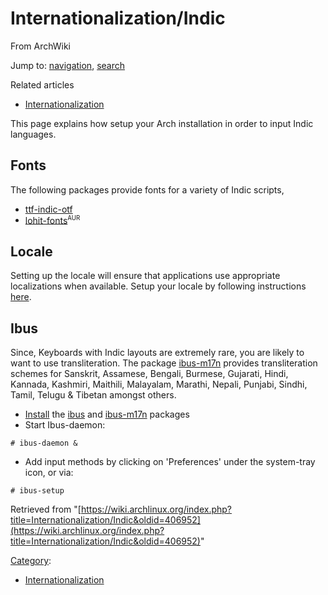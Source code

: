 # Internationalization/Indic

From ArchWiki

Jump to: [navigation](#column-one), [search](#searchInput)

Related articles

*   [Internationalization](/index.php/Internationalization "Internationalization")

This page explains how setup your Arch installation in order to input Indic languages.

## Fonts

The following packages provide fonts for a variety of Indic scripts,

*   [ttf-indic-otf](https://www.archlinux.org/packages/?name=ttf-indic-otf)
*   [lohit-fonts](https://aur.archlinux.org/packages/lohit-fonts/)<sup><small>AUR</small></sup>

## Locale

Setting up the locale will ensure that applications use appropriate localizations when available. Setup your locale by following instructions [here](/index.php/Locale "Locale").

## Ibus

Since, Keyboards with Indic layouts are extremely rare, you are likely to want to use transliteration. The package [ibus-m17n](https://www.archlinux.org/packages/?name=ibus-m17n) provides transliteration schemes for Sanskrit, Assamese, Bengali, Burmese, Gujarati, Hindi, Kannada, Kashmiri, Maithili, Malayalam, Marathi, Nepali, Punjabi, Sindhi, Tamil, Telugu & Tibetan amongst others.

*   [Install](/index.php/Install "Install") the [ibus](https://www.archlinux.org/packages/?name=ibus) and [ibus-m17n](https://www.archlinux.org/packages/?name=ibus-m17n) packages
*   Start Ibus-daemon:

```
# ibus-daemon &

```

*   Add input methods by clicking on 'Preferences' under the system-tray icon, or via:

```
# ibus-setup

```

Retrieved from "[https://wiki.archlinux.org/index.php?title=Internationalization/Indic&oldid=406952](https://wiki.archlinux.org/index.php?title=Internationalization/Indic&oldid=406952)"

[Category](/index.php/Special:Categories "Special:Categories"):

*   [Internationalization](/index.php/Category:Internationalization "Category:Internationalization")